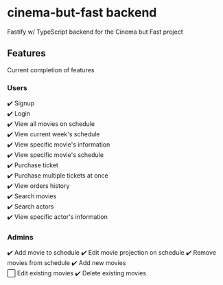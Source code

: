 # cinema-but-fast backend

Fastify w/ TypeScript backend for the Cinema but Fast project

## Features

Current completion of features

### Users

✔️ Signup  
✔️ Login  
✔️ View all movies on schedule  
✔️ View current week's schedule  
✔️ View specific movie's information  
✔️ View specific movie's schedule  
✔️ Purchase ticket  
✔️ Purchase multiple tickets at once  
✔️ View orders history  
✔️ Search movies  
✔️ Search actors  
✔️ View specific actor's information

### Admins

✔️ Add movie to schedule
✔️ Edit movie projection on schedule
✔️ Remove movies from schedule
✔️ Add new movies  
⬜ Edit existing movies
✔️ Delete existing movies
